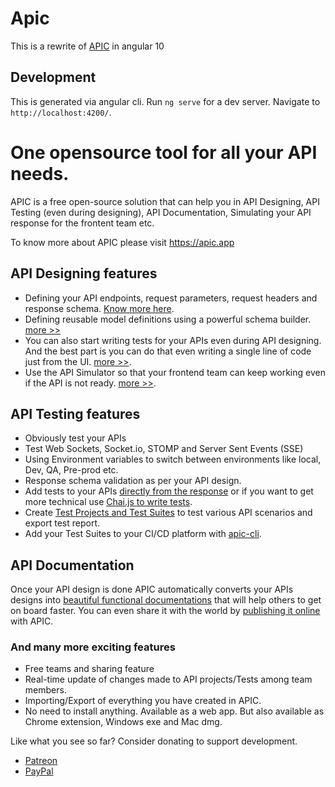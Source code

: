 # Apic 

This is a rewrite of [APIC](https://apic.app) in angular 10

## Development

This is generated via angular cli. Run `ng serve` for a dev server. Navigate to `http://localhost:4200/`. 

# One opensource tool for all your API needs.

APIC is a free open-source solution that can help you in API Designing, API Testing (even during designing), API Documentation, Simulating your API response for the frontent team etc.

To know more about APIC please visit https://apic.app

## API Designing features
- Defining your API endpoints, request parameters, request headers and response schema. [Know more here](https://docs.apic.app/designer/create-endpoint "Know more here").
- Defining reusable model definitions using a powerful schema builder. [more >>](https://docs.apic.app/designer/create-model "Know more here")
- You can also start writing tests for your APIs even during API designing. And the best part is you can do that even writing a single line of code just from the UI. [more >>](https://docs.apic.app/designer/write-api-tests-starting-from-design-phase "Know more here").
- Use the API Simulator so that your frontend team can keep working even if the API is not ready. [more >>](https://docs.apic.app/simulator "Know more here").

## API Testing features
- Obviously test your APIs
- Test Web Sockets, Socket.io, STOMP and Server Sent Events (SSE)
- Using Environment variables to switch between environments like local, Dev, QA, Pre-prod etc.
- Response schema validation as per your API design.
- Add tests to your APIs [directly from the response](https://docs.apic.app/tester/using-test-builder "directly from the response") or if you want to get more technical use [Chai.js to write tests](https://docs.apic.app/tester/writing-test-cases "Chai.js to write tests").
- Create [Test Projects and Test Suites](https://docs.apic.app/tester/creating-test-suits "Test Projects and Test Suites") to test various API scenarios and export test report.
- Add your Test Suites to your CI/CD platform with [apic-cli](https://docs.apic.app/cicd-integration "apic-cli").

## API Documentation
Once your API design is done APIC automatically converts your APIs designs into [beautiful functional documentations](https://docs.apic.app/docs "beautiful functional documentations") that will help others to get on board faster. You can even share it with the world by [publishing it online](https://docs.apic.app/dashboard/published-docs "publishing it online") with APIC.

### And many more exciting features
- Free teams and sharing feature
- Real-time update of changes made to API projects/Tests among team members.
- Importing/Export of everything you have created in APIC.
- No need to install anything. Available as a web app. But also available as Chrome extension, Windows exe and Mac dmg.

Like what you see so far? Consider donating to support development.
- [Patreon](https://www.patreon.com/apic_app "Patreon (Bijaya Dash)")
- [PayPal](https://www.paypal.me/bdash4)